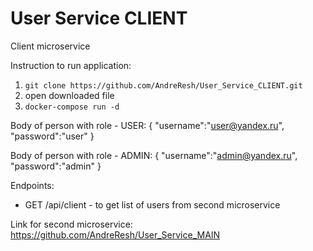 # User Service CLIENT
Client microservice

Instruction to run application:
1) `git clone https://github.com/AndreResh/User_Service_CLIENT.git`
2) open downloaded file
3) `docker-compose run -d` 

Body of person with role - USER:
{
    "username":"user@yandex.ru",
    "password":"user"
}

Body of person with role - ADMIN:
{
    "username":"admin@yandex.ru",
    "password":"admin"
}

Endpoints:
- GET /api/client - to get list of users from second microservice

Link for second microservice: https://github.com/AndreResh/User_Service_MAIN